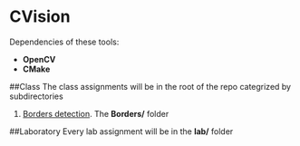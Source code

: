 # CVision
Dependencies of these tools:

+ **OpenCV**
+ **CMake**

##Class
The class assignments will be in the root of the repo categrized by subdirectories

1.  [Borders detection](https://github.com/danielcardeenas/CVision/tree/master/Borders). The **Borders/** folder

##Laboratory
Every lab assignment will be in the **lab/** folder
